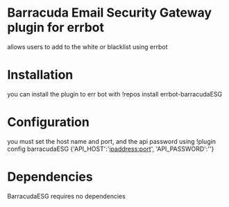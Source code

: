 # Barracuda Email Security Gateway plugin for errbot
allows users to add to the white or blacklist using errbot

# Installation
you can install the plugin to err bot with
!repos install errbot-barracudaESG

# Configuration
you must set the host name and port, and the api password using
!plugin config barracudaESG {'API_HOST':'<ipaddress:port>', 'API_PASSWORD':'<password>'}

# Dependencies
BarracudaESG requires no dependencies
